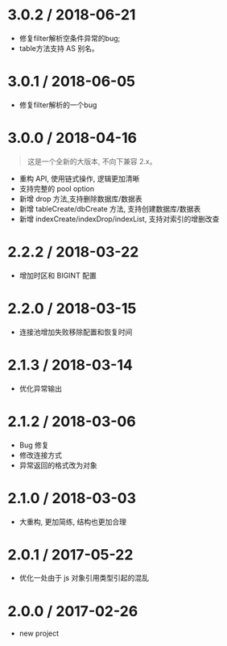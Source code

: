 # 3.0.2 / 2018-06-21
* 修复filter解析空条件异常的bug; 
* table方法支持 AS 别名。


# 3.0.1 / 2018-06-05
* 修复filter解析的一个bug


# 3.0.0 / 2018-04-16
> 这是一个全新的大版本, 不向下兼容 2.x。

* 重构 API, 使用链式操作, 逻辑更加清晰
* 支持完整的 pool option
* 新增 drop 方法,支持删除数据库/数据表
* 新增 tableCreate/dbCreate 方法, 支持创建数据库/数据表
* 新增 indexCreate/indexDrop/indexList, 支持对索引的增删改查


# 2.2.2 / 2018-03-22
* 增加时区和 BIGINT 配置


# 2.2.0 / 2018-03-15
* 连接池增加失败移除配置和恢复时间


# 2.1.3 / 2018-03-14
* 优化异常输出


# 2.1.2 / 2018-03-06
* Bug 修复
* 修改连接方式
* 异常返回的格式改为对象


# 2.1.0 / 2018-03-03
* 大重构, 更加简练, 结构也更加合理


# 2.0.1 / 2017-05-22
* 优化一处由于 js 对象引用类型引起的混乱


# 2.0.0 / 2017-02-26
* new project
